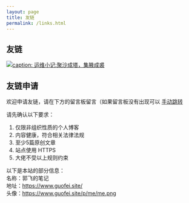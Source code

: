 ```yaml
---
layout: page
title: 友链
permalink: /links.html
---
```


## 友链

[![caption: 运维小记:聚沙成塔，集腋成裘](https://opsnote.top/upload/images/87372796AD7582ED9B90DC1574C3BD62.jpg
)](https://opsnote.top/)

## 友链申请

欢迎申请友链，请在下方的留言板留言（如果留言板没有出现可以 [手动跳转](https://github.com/guofei9987/guofei9987.github.io/issues/25)

请先确认以下要求：
1. 仅限非组织性质的个人博客
2. 内容健康，符合相关法律法规
3. 至少5篇原创文章
4. 站点使用 HTTPS
5. 大佬不受以上规则约束



以下是本站的部分信息：  
名称：郭飞的笔记  
地址：https://www.guofei.site/  
头像：https://www.guofei.site/p/me/me.png  




<script src="https://utteranc.es/client.js"
        repo="guofei9987/guofei9987.github.io"
        issue-term="pathname"
        label="blog comments"
        theme="github-light"
        crossorigin="anonymous"
        async>
</script>
